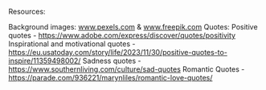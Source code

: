 Resources:

Background images: www.pexels.com & www.freepik.com
Quotes:
Positive quotes - https://www.adobe.com/express/discover/quotes/positivity
Inspirational and motivational quotes - https://eu.usatoday.com/story/life/2023/11/30/positive-quotes-to-inspire/11359498002/
Sadness quotes - https://www.southernliving.com/culture/sad-quotes
Romantic Quotes - https://parade.com/936221/marynliles/romantic-love-quotes/
